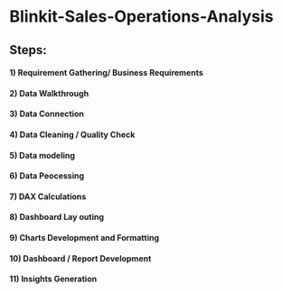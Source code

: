 # Blinkit-Sales-Operations-Analysis

## Steps:

#### 1) Requirement Gathering/ Business Requirements
#### 2) Data Walkthrough
#### 3) Data Connection
#### 4) Data Cleaning / Quality Check
#### 5) Data modeling
#### 6) Data Peocessing
#### 7) DAX Calculations
#### 8) Dashboard Lay outing
#### 9) Charts Development and Formatting
#### 10) Dashboard / Report Development
#### 11) Insights Generation
